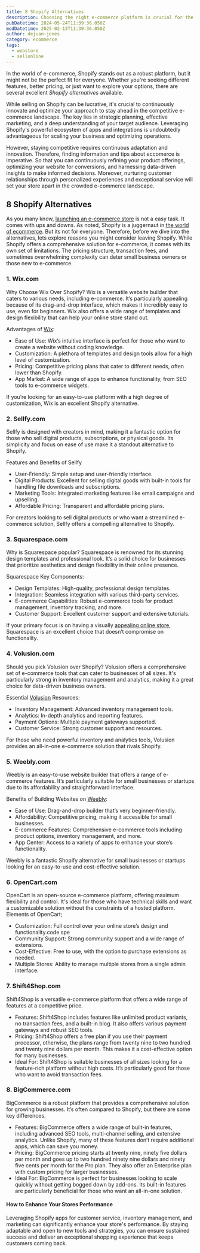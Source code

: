 ```yaml
---
title: 8 Shopify Alternatives
description: Choosing the right e-commerce platform is crucial for the success of your online business. Find Shopify alternatives.
pubDatetime: 2024-05-24T11:39:36.050Z
modDatetime: 2025-02-13T11:39:36.050Z
author: dejuan-jones
category: ecommerce
tags:
  - webstore
  - sellonline
---
```


In the world of e-commerce, Shopify stands out as a robust platform, but it might not be the perfect fit for everyone. Whether you're seeking different features, better pricing, or just want to explore your options, there are several excellent _Shopify alternatives_ available.

While selling on Shopify can be lucrative, it's crucial to continuously innovate and optimize your approach to stay ahead in the competitive e-commerce landscape. The key lies in strategic planning, effective marketing, and a deep understanding of your target audience. Leveraging Shopify's powerful ecosystem of apps and integrations is undoubtedly advantageous for scaling your business and optimizing operations.

However, staying competitive requires continuous adaptation and innovation. Therefore, finding information and tips about eccomerce is imperative. So that you can continuously refining your product offerings, optimizing your website for conversions, and harnessing data-driven insights to make informed decisions. Moreover, nurturing customer relationships through personalized experiences and exceptional service will set your store apart in the crowded e-commerce landscape.

## 8 Shopify Alternatives

As you many know, [launching an e-commerce store](/blog/launch-an-ecommerce-store) is not a easy task. It comes with ups and downs. As noted, Shopify is a juggernaut in [the world of ecommerce](/blog/what-is-ecommerce). But its not for everyone. Therefore, before we dive into the alternatives, lets explore reasons you might consider leaving Shopify. While Shopify offers a comprehensive solution for e-commerce, it comes with its own set of limitations. The pricing structure, transaction fees, and sometimes overwhelming complexity can deter small business owners or those new to e-commerce.

### 1. Wix.com

Why Choose Wix Over Shopify? Wix is a versatile website builder that caters to various needs, including e-commerce. It’s particularly appealing because of its drag-and-drop interface, which makes it incredibly easy to use, even for beginners. Wix also offers a wide range of templates and design flexibility that can help your online store stand out.

Advantages of [Wix](https://www.wix.com):

- Ease of Use: Wix’s intuitive interface is perfect for those who want to create a website without coding knowledge.
- Customization: A plethora of templates and design tools allow for a high level of customization.
- Pricing: Competitive pricing plans that cater to different needs, often lower than Shopify.
- App Market: A wide range of apps to enhance functionality, from SEO tools to e-commerce widgets.

If you’re looking for an easy-to-use platform with a high degree of customization, Wix is an excellent Shopify alternative.

### 2. Sellfy.com

Sellfy is designed with creators in mind, making it a fantastic option for those who sell digital products, subscriptions, or physical goods. Its simplicity and focus on ease of use make it a standout alternative to Shopify.

Features and Benefits of Sellfy

- User-Friendly: Simple setup and user-friendly interface.
- Digital Products: Excellent for selling digital goods with built-in tools for handling file downloads and subscriptions.
- Marketing Tools: Integrated marketing features like email campaigns and upselling.
- Affordable Pricing: Transparent and affordable pricing plans.

For creators looking to sell digital products or who want a streamlined e-commerce solution, Sellfy offers a compelling alternative to Shopify.

### 3. Squarespace.com

Why is Squarespace popular? Squarespace is renowned for its stunning design templates and professional look. It’s a solid choice for businesses that prioritize aesthetics and design flexibility in their online presence.

Squarespace Key Components:

- Design Templates: High-quality, professional design templates.
- Integration: Seamless integration with various third-party services.
- E-commerce Capabilities: Robust e-commerce tools for product management, inventory tracking, and more.
- Customer Support: Excellent customer support and extensive tutorials.

If your primary focus is on having a visually [appealing online store](/blog/most-profitable-online-stores), Squarespace is an excellent choice that doesn’t compromise on functionality.

### 4. Volusion.com

Should you pick Volusion over Shopify? Volusion offers a comprehensive set of e-commerce tools that can cater to businesses of all sizes. It's particularly strong in inventory management and analytics, making it a great choice for data-driven business owners.

Essential [Volusion](https://www.volusion.com) Resources:

- Inventory Management: Advanced inventory management tools.
- Analytics: In-depth analytics and reporting features.
- Payment Options: Multiple payment gateways supported.
- Customer Service: Strong customer support and resources.

For those who need powerful inventory and analytics tools, Volusion provides an all-in-one e-commerce solution that rivals Shopify.

### 5. Weebly.com

Weebly is an easy-to-use website builder that offers a range of e-commerce features. It’s particularly suitable for small businesses or startups due to its affordability and straightforward interface.

Benefits of Building Websites on [Weebly](https://www.weebly.com):

- Ease of Use: Drag-and-drop builder that’s very beginner-friendly.
- Affordability: Competitive pricing, making it accessible for small businesses.
- E-commerce Features: Comprehensive e-commerce tools including product options, inventory management, and more.
- App Center: Access to a variety of apps to enhance your store’s functionality.

Weebly is a fantastic Shopify alternative for small businesses or startups looking for an easy-to-use and cost-effective solution.

### 6. OpenCart.com

OpenCart is an open-source e-commerce platform, offering maximum flexibility and control. It's ideal for those who have technical skills and want a customizable solution without the constraints of a hosted platform. Elements of OpenCart;

- Customization: Full control over your online store’s design and functionality.code spe
- Community Support: Strong community support and a wide range of extensions.
- Cost-Effective: Free to use, with the option to purchase extensions as needed.
- Multiple Stores: Ability to manage multiple stores from a single admin interface.

### 7. Shift4Shop.com

Shift4Shop is a versatile e-commerce platform that offers a wide range of features at a competitive price.

- Features: Shift4Shop includes features like unlimited product variants, no transaction fees, and a built-in blog. It also offers various payment gateways and robust SEO tools.
- Pricing: Shift4Shop offers a free plan if you use their payment processor, otherwise, the plans range from twenty nine to two hundred and twenty nine dollars per month. This makes it a cost-effective option for many businesses.
- Ideal For: Shift4Shop is suitable businesses of all sizes looking for a feature-rich platform without high costs. It’s particularly good for those who want to avoid transaction fees.

### 8. BigCommerce.com

BigCommerce is a robust platform that provides a comprehensive solution for growing businesses. It’s often compared to Shopify, but there are some key differences.

- Features: BigCommerce offers a wide range of built-in features, including advanced SEO tools, multi-channel selling, and extensive analytics. Unlike Shopify, many of these features don’t require additional apps, which can save you money.
- Pricing: BigCommerce pricing starts at twenty nine, ninety five dollars per month and goes up to two hundred ninety nine dollars and ninety five cents per month for the Pro plan. They also offer an Enterprise plan with custom pricing for larger businesses.
- Ideal For: BigCommerce is perfect for businesses looking to scale quickly without getting bogged down by add-ons. Its built-in features are particularly beneficial for those who want an all-in-one solution.

#### How to Enhance Your Stores Performance

Leveraging Shopify apps for customer service, inventory management, and marketing can significantly enhance your store's performance. By staying adaptable and open to new tools and strategies, you can ensure sustained success and deliver an exceptional shopping experience that keeps customers coming back.
